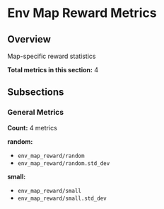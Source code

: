 # Env Map Reward Metrics

## Overview

Map-specific reward statistics

**Total metrics in this section:** 4

## Subsections

### General Metrics

**Count:** 4 metrics

**random:**
- `env_map_reward/random`
- `env_map_reward/random.std_dev`

**small:**
- `env_map_reward/small`
- `env_map_reward/small.std_dev`



